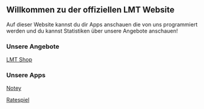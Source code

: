 ## Willkommen zu der offiziellen LMT Website

Auf dieser Website kannst du dir Apps anschauen die von uns programmiert werden und
du kannst Statistiken über unsere Angebote anschauen!

### Unsere Angebote

[LMT Shop](/shop)

### Unsere Apps

[Notey](/de/Apps/notey)

[Ratespiel](/de/Apps/ggame)